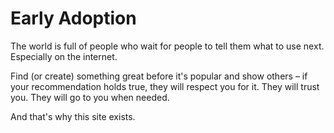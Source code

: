 # Early Adoption

  The world is full of people who wait for people to tell them what to use next. Especially on the internet.

 Find (or create) something great before it's popular and show others – if your recommendation holds true, they will respect you for it. They will trust you. They will go to you when needed.

 And that's why this site exists.

  
